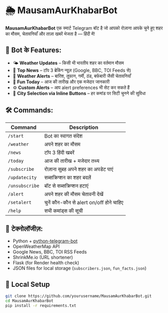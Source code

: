 # 🌦️ MausamAurKhabarBot

**MausamAurKhabarBot** एक स्मार्ट Telegram बॉट है जो आपको रोज़ाना आपके चुने हुए शहर का मौसम, चेतावनियाँ और ताज़ा खबरें भेजता है — हिंदी में!

## 📲 Bot के Features:

- 🌤️ **Weather Updates** – किसी भी भारतीय शहर का वर्तमान मौसम
- 📰 **Top News** – टॉप 3 ब्रेकिंग न्यूज़ (Google, BBC, TOI Feeds से)
- 🔔 **Weather Alerts** – बारिश, तूफान, गर्मी, ठंड, बर्फबारी जैसी चेतावनियाँ
- 📅 **Fun Today** – आज की तारीख और एक मजेदार जानकारी
- ⚙️ **Custom Alerts** – आप alert preferences भी सेट कर सकते हैं
- 📍 **City Selection via Inline Buttons** – हर कमांड पर सिटी चुनने की सुविधा

## 🛠 Commands:

| Command          | Description                                |
|------------------|--------------------------------------------|
| `/start`         | Bot का स्वागत संदेश                        |
| `/weather`       | अपने शहर का मौसम                          |
| `/news`          | टॉप 3 हिंदी खबरें                          |
| `/today`         | आज की तारीख + मजेदार तथ्य                 |
| `/subscribe`     | रोज़ाना सुबह अपने शहर का अपडेट पाएं       |
| `/updatecity`    | सब्सक्रिप्शन का शहर बदलें                 |
| `/unsubscribe`   | बॉट से सब्सक्रिप्शन हटाएं                  |
| `/alert`         | अपने शहर की मौसम चेतावनी देखें           |
| `/setalert`      | चुनें कौन-कौन से alert on/off होने चाहिए |
| `/help`          | सभी कमांड्स की सूची                        |

## 🧠 टेक्नोलॉजीज़:

- Python + [python-telegram-bot](https://github.com/python-telegram-bot/python-telegram-bot)
- OpenWeatherMap API
- Google News, BBC, TOI RSS Feeds
- ShrinkMe.io (URL shortener)
- Flask (for Render health check)
- JSON files for local storage (`subscribers.json`, `fun_facts.json`)

## 🧪 Local Setup

```bash
git clone https://github.com/yourusername/MausamAurKhabarBot.git
cd MausamAurKhabarBot
pip install -r requirements.txt
